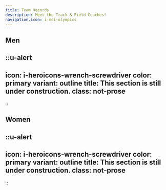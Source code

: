 ```yaml
---
title: Team Records
description: Meet the Track & Field Coaches!
navigation.icon: i-mdi-olympics
---
```


## Men

::u-alert
---
icon: i-heroicons-wrench-screwdriver
color: primary
variant: outline
title: This section is still under construction.
class: not-prose
---
::

## Women

::u-alert
---
icon: i-heroicons-wrench-screwdriver
color: primary
variant: outline
title: This section is still under construction.
class: not-prose
---
::
